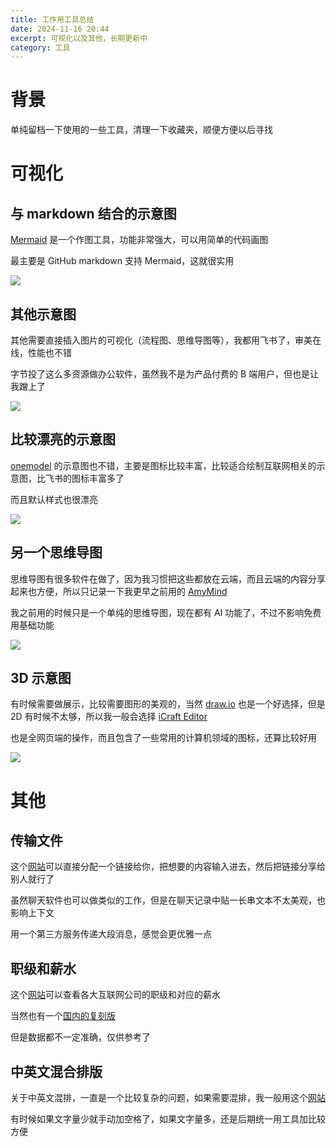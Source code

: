 ```yaml
---
title: 工作用工具总结
date: 2024-11-16 20:44
excerpt: 可视化以及其他，长期更新中
category: 工具
---
```

# 背景
单纯留档一下使用的一些工具，清理一下收藏夹，顺便方便以后寻找

# 可视化
## 与 markdown 结合的示意图
[Mermaid](https://mermaid.js.org/) 是一个作图工具，功能非常强大，可以用简单的代码画图

最主要是 GitHub markdown 支持 Mermaid，这就很实用

![](/img/tools-for-work-1.png)

## 其他示意图
其他需要直接插入图片的可视化（流程图、思维导图等），我都用飞书了，审美在线，性能也不错

字节投了这么多资源做办公软件，虽然我不是为产品付费的 B 端用户，但也是让我蹭上了

![](/img/tools-for-work-2.png)

## 比较漂亮的示意图
[onemodel](https://www.onemodel.app/) 的示意图也不错，主要是图标比较丰富，比较适合绘制互联网相关的示意图，比飞书的图标丰富多了

而且默认样式也很漂亮

![](/img/tools-for-work-5.svg)


## 另一个思维导图
思维导图有很多软件在做了，因为我习惯把这些都放在云端，而且云端的内容分享起来也方便，所以只记录一下我更早之前用的 [AmyMind](https://amymind.com/)

我之前用的时候只是一个单纯的思维导图，现在都有 AI 功能了，不过不影响免费用基础功能

![](/img/tools-for-work-3.webp)

## 3D 示意图
有时候需要做展示，比较需要图形的美观的，当然 [draw.io](https://app.diagrams.net/) 也是一个好选择，但是 2D 有时候不太够，所以我一般会选择 [iCraft Editor](https://icraft.gantcloud.com/)

也是全网页端的操作，而且包含了一些常用的计算机领域的图标，还算比较好用

![](/img/tools-for-work-4.png)

# 其他
## 传输文件
这个[网站](https://note.ms/)可以直接分配一个链接给你，把想要的内容输入进去，然后把链接分享给别人就行了

虽然聊天软件也可以做类似的工作，但是在聊天记录中贴一长串文本不太美观，也影响上下文

用一个第三方服务传递大段消息，感觉会更优雅一点

## 职级和薪水
这个[网站](https://www.levels.fyi/)可以查看各大互联网公司的职级和对应的薪水

当然也有一个[国内的复刻版](https://duibiao.info/)

但是数据都不一定准确，仅供参考了

## 中英文混合排版
关于中英文混排，一直是一个比较复杂的问题，如果需要混排，我一般用这个[网站](https://tools.2weima.com/kongge)

有时候如果文字量少就手动加空格了，如果文字量多，还是后期统一用工具加比较方便
